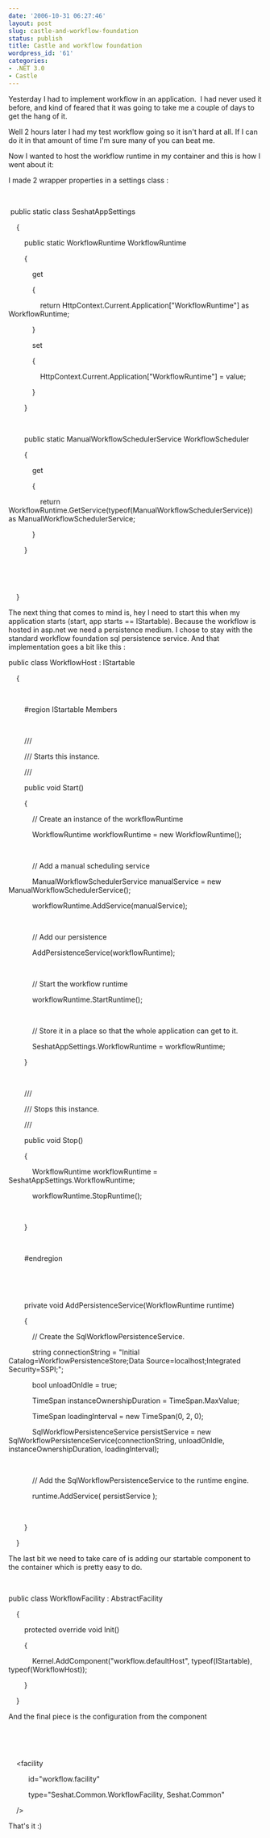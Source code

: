```yaml
---
date: '2006-10-31 06:27:46'
layout: post
slug: castle-and-workflow-foundation
status: publish
title: Castle and workflow foundation
wordpress_id: '61'
categories:
- .NET 3.0
- Castle
---
```


Yesterday I had to implement workflow in an application.  I had never used it before, and kind of feared that it was going to take me a couple of days to get the hang of it.

Well 2 hours later I had my test workflow going so it isn't hard at all. If I can do it in that amount of time I'm sure many of you can beat me.

Now I wanted to host the workflow runtime in my container and this is how I went about it:

I made 2 wrapper properties in a settings class :

 

 public static class SeshatAppSettings

    {

        public static WorkflowRuntime WorkflowRuntime

        {

            get

            {

                return HttpContext.Current.Application["WorkflowRuntime"] as WorkflowRuntime;

            }

            set

            {

                HttpContext.Current.Application["WorkflowRuntime"] = value;

            }

        }

 

        public static ManualWorkflowSchedulerService WorkflowScheduler

        {

            get

            {

                return WorkflowRuntime.GetService(typeof(ManualWorkflowSchedulerService)) as ManualWorkflowSchedulerService;

            }

        }

 

 

    }

The next thing that comes to mind is, hey I need to start this when my application starts (start, app starts == IStartable). Because the workflow is hosted in asp.net we need a persistence medium. I chose to stay with the standard workflow foundation sql persistence service. And that implementation goes a bit like this :  
  


public class WorkflowHost : IStartable

    {

 

        #region IStartable Members

 

        ///

        /// Starts this instance.

        ///

        public void Start()

        {

            // Create an instance of the workflowRuntime

            WorkflowRuntime workflowRuntime = new WorkflowRuntime();

 

            // Add a manual scheduling service

            ManualWorkflowSchedulerService manualService = new ManualWorkflowSchedulerService();

            workflowRuntime.AddService(manualService);

 

            // Add our persistence

            AddPersistenceService(workflowRuntime);

 

            // Start the workflow runtime

            workflowRuntime.StartRuntime();

 

            // Store it in a place so that the whole application can get to it.

            SeshatAppSettings.WorkflowRuntime = workflowRuntime;  

        }

 

        ///

        /// Stops this instance.

        ///

        public void Stop()

        {

            WorkflowRuntime workflowRuntime = SeshatAppSettings.WorkflowRuntime;

            workflowRuntime.StopRuntime();

 

        }

 

        #endregion

 

 

        private void AddPersistenceService(WorkflowRuntime runtime)

        {

            // Create the SqlWorkflowPersistenceService.

            string connectionString = "Initial Catalog=WorkflowPersistenceStore;Data Source=localhost;Integrated Security=SSPI;";

            bool unloadOnIdle = true;

            TimeSpan instanceOwnershipDuration = TimeSpan.MaxValue;

            TimeSpan loadingInterval = new TimeSpan(0, 2, 0);

            SqlWorkflowPersistenceService persistService = new SqlWorkflowPersistenceService(connectionString, unloadOnIdle, instanceOwnershipDuration, loadingInterval);

 

            // Add the SqlWorkflowPersistenceService to the runtime engine.

            runtime.AddService( persistService );

 

        }

    }

The last bit we need to take care of is adding our startable component to the container which is pretty easy to do.

 

public class WorkflowFacility : AbstractFacility

    {

        protected override void Init()

        {

            Kernel.AddComponent("workflow.defaultHost", typeof(IStartable), typeof(WorkflowHost));

        }

    }

And the final piece is the configuration from the component

 

    

    <facility

          id="workflow.facility"

          type="Seshat.Common.WorkflowFacility, Seshat.Common"

    />

That's it :)
